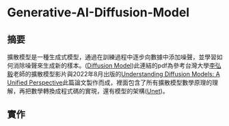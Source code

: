 # Generative-AI-Diffusion-Model

## 摘要
擴散模型是一種生成式模型，通過在訓練過程中逐步向數據中添加噪聲，並學習如何消除噪聲來生成新的樣本。([Diffusion Model](https://drive.google.com/file/d/1HYHCSSGOMlvG8oImZfKS_Odp4kLCQ_o6/view?usp=sharing))此連結的pdf為參考台灣大學[李弘毅](https://www.youtube.com/@HungyiLeeNTU)老師的擴散模型影片與2022年8月出版的[Understanding Diffusion Models: A Unified Perspective](https://arxiv.org/abs/2208.11970)此篇論文製作而成，裡面包含了所有擴散模型數學原理的理解，再把數學轉換成程式碼的實現，還有模型的架構([Unet](https://arxiv.org/abs/1505.04597))。

## 實作

